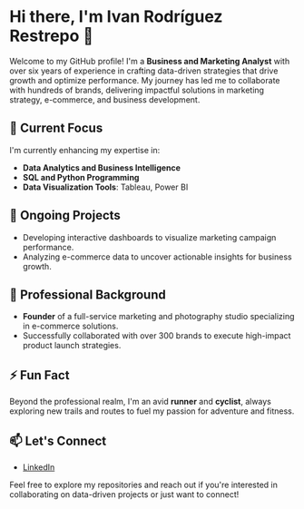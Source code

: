 # Hi there, I'm Ivan Rodríguez Restrepo 👋

Welcome to my GitHub profile! I'm a **Business and Marketing Analyst** with over six years of experience in crafting data-driven strategies that drive growth and optimize performance. My journey has led me to collaborate with hundreds of brands, delivering impactful solutions in marketing strategy, e-commerce, and business development.

## 🔭 Current Focus

I'm currently enhancing my expertise in:
- **Data Analytics and Business Intelligence**
- **SQL and Python Programming**
- **Data Visualization Tools**: Tableau, Power BI

## 🌱 Ongoing Projects

- Developing interactive dashboards to visualize marketing campaign performance.
- Analyzing e-commerce data to uncover actionable insights for business growth.

## 💼 Professional Background

- **Founder** of a full-service marketing and photography studio specializing in e-commerce solutions.
- Successfully collaborated with over 300 brands to execute high-impact product launch strategies.

## ⚡ Fun Fact

Beyond the professional realm, I'm an avid **runner** and **cyclist**, always exploring new trails and routes to fuel my passion for adventure and fitness.

## 📫 Let's Connect

- [LinkedIn](https://www.linkedin.com/in/ivan-rodriguez-restrepo/)

Feel free to explore my repositories and reach out if you're interested in collaborating on data-driven projects or just want to connect!

<!---
IVADAROBIA/IVADAROBIA is a ✨ special ✨ repository because its `README.md` (this file) appears on your GitHub profile.
You can click the Preview link to take a look at your changes.
--->
